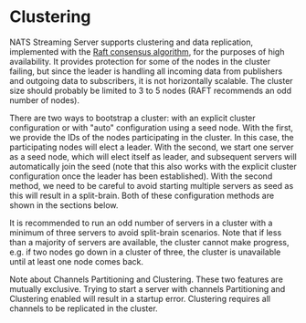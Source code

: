 # Clustering

NATS Streaming Server supports clustering and data replication, implemented with the [Raft consensus algorithm](https://raft.github.io/), for the purposes of high availability. It provides protection for some of the nodes in the cluster failing, but since the leader is handling all incoming data from publishers and outgoing data to subscribers, it is not horizontally scalable. The cluster size should probably be limited to 3 to 5 nodes \(RAFT recommends an odd number of nodes\).

There are two ways to bootstrap a cluster: with an explicit cluster configuration or with "auto" configuration using a seed node. With the first, we provide the IDs of the nodes participating in the cluster. In this case, the participating nodes will elect a leader. With the second, we start one server as a seed node, which will elect itself as leader, and subsequent servers will automatically join the seed \(note that this also works with the explicit cluster configuration once the leader has been established\). With the second method, we need to be careful to avoid starting multiple servers as seed as this will result in a split-brain. Both of these configuration methods are shown in the sections below.

It is recommended to run an odd number of servers in a cluster with a minimum of three servers to avoid split-brain scenarios. Note that if less than a majority of servers are available, the cluster cannot make progress, e.g. if two nodes go down in a cluster of three, the cluster is unavailable until at least one node comes back.

Note about Channels Partitioning and Clustering. These two features are mutually exclusive. Trying to start a server with channels Partitioning and Clustering enabled will result in a startup error. Clustering requires all channels to be replicated in the cluster.

